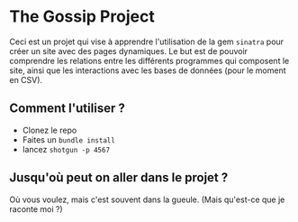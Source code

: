 # The Gossip Project

Ceci est un projet qui vise à apprendre l'utilisation de la gem `sinatra` pour créer un
site avec des pages dynamiques. Le but est de pouvoir comprendre les relations entre
les différents programmes qui composent le site, ainsi que les interactions avec les
bases de données (pour le moment en CSV).

## Comment l'utiliser ? 

- Clonez le repo
- Faites un `bundle install`
- lancez `shotgun -p 4567`

## Jusqu'où peut on aller dans le projet ?

Où vous voulez, mais c'est souvent dans la gueule. (Mais qu'est-ce que je raconte moi ?)
